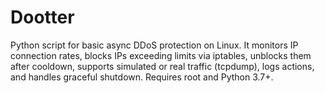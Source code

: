 # Dootter
Python script for basic async DDoS protection on Linux. It monitors IP connection rates, blocks IPs exceeding limits via iptables, unblocks them after cooldown, supports simulated or real traffic (tcpdump), logs actions, and handles graceful shutdown. Requires root and Python 3.7+.
